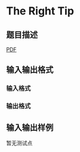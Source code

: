 # The Right Tip

## 题目描述

[problemUrl]: https://uva.onlinejudge.org/index.php?option=com_onlinejudge&Itemid=8&category=246&page=show_problem&problem=3604

[PDF](https://uva.onlinejudge.org/external/11/p1163.pdf)

## 输入输出格式

### 输入格式

### 输出格式

## 输入输出样例

暂无测试点

